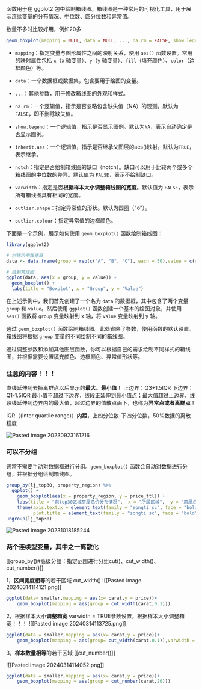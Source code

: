 函数用于在 ggplot2 包中绘制箱线图。箱线图是一种常用的可视化工具，用于展示连续变量的分布情况、中位数、四分位数和异常值。

数量不多时比较好用，例如20多

```R
geom_boxplot(mapping = NULL, data = NULL, ..., na.rm = FALSE, show.legend = NA, inherit.aes = TRUE)

```
- `mapping`：指定变量与图形属性之间的映射关系，使用 `aes()` 函数设置。常用的映射属性包括 `x`（x 轴变量）、`y`（y 轴变量）、`fill`（填充颜色）、`color`（边框颜色）等。
- `data`：一个数据框或数据集，包含要用于绘图的变量。
- `...`：其他参数，用于修改箱线图的外观和样式。
- `na.rm`：一个逻辑值，指示是否忽略包含缺失值（NA）的观测。默认为`FALSE`，即不删除缺失值。
- `show.legend`：一个逻辑值，指示是否显示图例。默认为`NA`，表示自动确定是否显示图例。
- `inherit.aes`：一个逻辑值，指示是否继承父图层的aes()映射。默认为`TRUE`，表示继承。

- `notch`：指定是否绘制箱线图的缺口（notch）。缺口可以用于比较两个或多个箱线图的中位数的差异。默认值为 `FALSE`，表示不绘制缺口。
- `varwidth`：指定是否**根据样本大小调整箱线图的宽度**。默认值为 `FALSE`，表示所有箱线图具有相同的宽度。
- `outlier.shape`：指定异常值的形状。默认为圆圈（"o"）。
- `outlier.colour`：指定异常值的边框颜色。

下面是一个示例，展示如何使用 `geom_boxplot()` 函数绘制箱线图：

```R
library(ggplot2)

# 创建示例数据框
data <- data.frame(group = rep(c("A", "B", "C"), each = 50),value = c(rnorm(50, mean = 5), rnorm(50, mean = 10), rnorm(50, mean = 15)))

# 绘制箱线图
ggplot(data, aes(x = group, y = value)) +
  geom_boxplot() +
  labs(title = "Boxplot", x = "Group", y = "Value")
```

在上述示例中，我们首先创建了一个名为 `data` 的数据框，其中包含了两个变量 `group` 和 `value`。然后使用 `ggplot()` 函数创建一个基本的绘图对象，并使用 `aes()` 函数将 `group` 变量映射到 x 轴，将 `value` 变量映射到 y 轴。

通过 `geom_boxplot()` 函数绘制箱线图。此处省略了参数，使用函数的默认设置。箱线图将根据 `group` 变量的不同绘制不同的箱线图。

通过调整参数和添加其他图层函数，你可以根据自己的需求绘制不同样式的箱线图，并根据需要设置填充颜色、边框颜色、异常值形状等。


### 注意的内容！！！
直线延伸到去掉离群点以后显示的**最大、最小值**！
上边界：Q3+1.5IQR
下边界：Q1-1.5IQR
最小值不超过下边界，线段正延伸到最小值点；最大值超过上边界，线段线延伸到边界内的最大值，超过边界的值散点画下，也称为**异常点或者离群点**！

IQR（(Inter quartile range)）**内距**，上四分位数-下四分位数，50%数据的离散程度


![Pasted image 20230923161216](Pasted%20image%2020230923161216.png)

### 可以不分组
通常不需要手动对数据框进行分组。`geom_boxplot()` 函数会自动对数据进行分组，并根据分组绘制箱线图。
```R
group_by(lj_top30, property_region) %>% 
  ggplot() +
    geom_boxplot(aes(x = property_region, y = price_ttl)) +
    labs(title = "前top30区域房屋总价分布情况",  x = "所属区域",  y = "房屋总价",  caption = "DataSource: lj") +
    theme(axis.text.x = element_text(family = "songti sc", face = "bold", color = "black", size = 10, angle = 90), 
          plot.title = element_text(family = "songti sc", face = "bold", color = "black", size = 10, hjust = 0.5, vjust = 0,5))
ungroup(lj_top30)
```
![Pasted image 20231018185244](Pasted%20image%2020231018185244.png)


### 两个连续型变量，其中之一离散化
[[group_by()#高级分组：指定范围进行分组cut()、cut_width()、cut_number()]]

1，**区间宽度相等**的若干区域
cut_width()
![[Pasted image 20240314114121.png]]

```R
ggplot(data= smaller,mapping = aes(x= carat,y = price))+
	geom_boxplot(mapping = aes(group = cut_width(carat,0.1)))
```

2，根据样本大小**调整箱宽**
varwidth = TRUE参数设置，根据样本大小调整箱宽！！！
![[Pasted image 20240314113725.png]]

```R
ggplot(data = smaller,mapping = aes(x= carat,y = price))+
	geom_boxplot(mapping = aes(group= cut_width(carat,0.1)),varwidth = TRUE)
```


3，**样本数量相等**的若干区域
[[cut_number()]]

![[Pasted image 20240314114052.png]]

```R
ggplot(data = smaller,mapping = aes(x= carat,y = price))+
	geom_boxplot(mapping = aes(group = cut_number(carat,20)))
```


